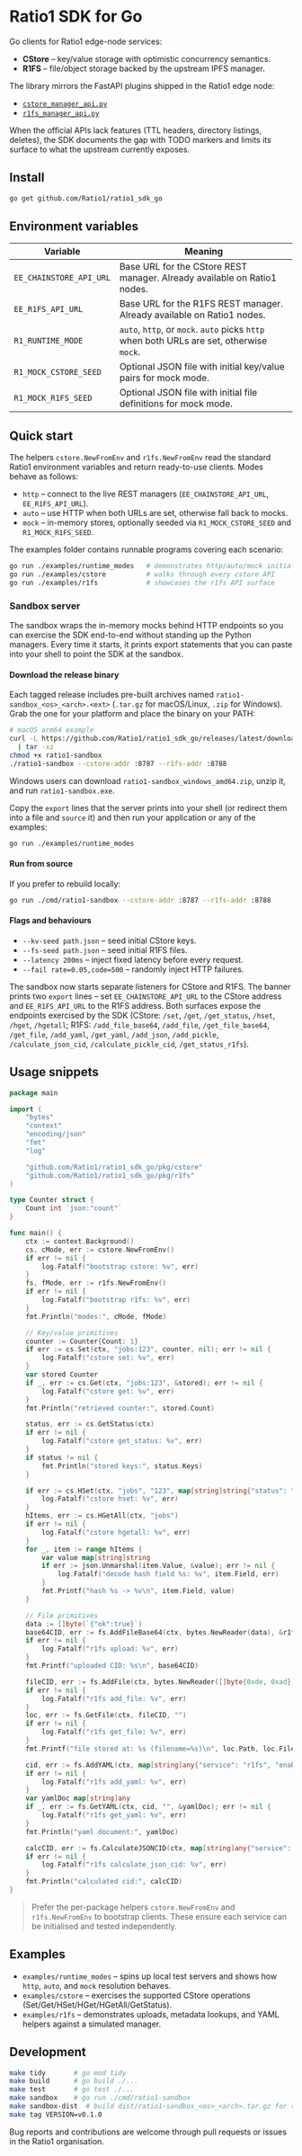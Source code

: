 # Ratio1 SDK for Go

Go clients for Ratio1 edge-node services:

- **CStore** – key/value storage with optimistic concurrency semantics.
- **R1FS** – file/object storage backed by the upstream IPFS manager.

The library mirrors the FastAPI plugins shipped in the Ratio1 edge node:

- [`cstore_manager_api.py`](https://github.com/Ratio1/edge_node/blob/main/extensions/business/cstore/cstore_manager_api.py)
- [`r1fs_manager_api.py`](https://github.com/Ratio1/edge_node/blob/main/extensions/business/r1fs/r1fs_manager_api.py)

When the official APIs lack features (TTL headers, directory listings, deletes), the SDK documents the gap with TODO markers and limits its surface to what the upstream currently exposes.

## Install

```bash
go get github.com/Ratio1/ratio1_sdk_go
```

## Environment variables

| Variable | Meaning |
| --- | --- |
| `EE_CHAINSTORE_API_URL` | Base URL for the CStore REST manager. Already available on Ratio1 nodes. |
| `EE_R1FS_API_URL` | Base URL for the R1FS REST manager. Already available on Ratio1 nodes. | 
| `R1_RUNTIME_MODE` | `auto`, `http`, or `mock`. `auto` picks `http` when both URLs are set, otherwise `mock`. |
| `R1_MOCK_CSTORE_SEED` | Optional JSON file with initial key/value pairs for mock mode. |
| `R1_MOCK_R1FS_SEED` | Optional JSON file with initial file definitions for mock mode. |

## Quick start

The helpers `cstore.NewFromEnv` and `r1fs.NewFromEnv` read the standard Ratio1
environment variables and return ready-to-use clients. Modes behave as follows:

- `http` – connect to the live REST managers (`EE_CHAINSTORE_API_URL`, `EE_R1FS_API_URL`).
- `auto` – use HTTP when both URLs are set, otherwise fall back to mocks.
- `mock` – in-memory stores, optionally seeded via `R1_MOCK_CSTORE_SEED` and `R1_MOCK_R1FS_SEED`.

The examples folder contains runnable programs covering each scenario:

```bash
go run ./examples/runtime_modes   # demonstrates http/auto/mock initialisation
go run ./examples/cstore          # walks through every cstore API
go run ./examples/r1fs            # showcases the r1fs API surface
```

### Sandbox server

The sandbox wraps the in-memory mocks behind HTTP endpoints so you can exercise the SDK end-to-end without standing up the Python managers. Every time it starts, it prints export statements that you can paste into your shell to point the SDK at the sandbox.

#### Download the release binary

Each tagged release includes pre-built archives named `ratio1-sandbox_<os>_<arch>.<ext>` (`.tar.gz` for macOS/Linux, `.zip` for Windows). Grab the one for your platform and place the binary on your PATH:

```bash
# macOS arm64 example
curl -L https://github.com/Ratio1/ratio1_sdk_go/releases/latest/download/ratio1-sandbox_darwin_arm64.tar.gz \
  | tar -xz
chmod +x ratio1-sandbox
./ratio1-sandbox --cstore-addr :8787 --r1fs-addr :8788
```

Windows users can download `ratio1-sandbox_windows_amd64.zip`, unzip it, and run `ratio1-sandbox.exe`.

Copy the `export` lines that the server prints into your shell (or redirect them into a file and `source` it) and then run your application or any of the examples:

```bash
go run ./examples/runtime_modes
```

#### Run from source

If you prefer to rebuild locally:

```bash
go run ./cmd/ratio1-sandbox --cstore-addr :8787 --r1fs-addr :8788
```

#### Flags and behaviours

- `--kv-seed path.json` – seed initial CStore keys.
- `--fs-seed path.json` – seed initial R1FS files.
- `--latency 200ms` – inject fixed latency before every request.
- `--fail rate=0.05,code=500` – randomly inject HTTP failures.

The sandbox now starts separate listeners for CStore and R1FS. The banner prints two `export` lines – set `EE_CHAINSTORE_API_URL` to the CStore address and `EE_R1FS_API_URL` to the R1FS address. Both surfaces expose the endpoints exercised by the SDK (CStore: `/set`, `/get`, `/get_status`, `/hset`, `/hget`, `/hgetall`; R1FS: `/add_file_base64`, `/add_file`, `/get_file_base64`, `/get_file`, `/add_yaml`, `/get_yaml`, `/add_json`, `/add_pickle`, `/calculate_json_cid`, `/calculate_pickle_cid`, `/get_status_r1fs`).

## Usage snippets

```go
package main

import (
	"bytes"
	"context"
	"encoding/json"
	"fmt"
	"log"

	"github.com/Ratio1/ratio1_sdk_go/pkg/cstore"
	"github.com/Ratio1/ratio1_sdk_go/pkg/r1fs"
)

type Counter struct {
	Count int `json:"count"`
}

func main() {
	ctx := context.Background()
	cs, cMode, err := cstore.NewFromEnv()
	if err != nil {
		log.Fatalf("bootstrap cstore: %v", err)
	}
	fs, fMode, err := r1fs.NewFromEnv()
	if err != nil {
		log.Fatalf("bootstrap r1fs: %v", err)
	}
	fmt.Println("modes:", cMode, fMode)

	// Key/value primitives
	counter := Counter{Count: 1}
    if err := cs.Set(ctx, "jobs:123", counter, nil); err != nil {
        log.Fatalf("cstore set: %v", err)
    }
	var stored Counter
	if _, err := cs.Get(ctx, "jobs:123", &stored); err != nil {
		log.Fatalf("cstore get: %v", err)
	}
	fmt.Println("retrieved counter:", stored.Count)

	status, err := cs.GetStatus(ctx)
	if err != nil {
		log.Fatalf("cstore get_status: %v", err)
	}
	if status != nil {
		fmt.Println("stored keys:", status.Keys)
	}

    if err := cs.HSet(ctx, "jobs", "123", map[string]string{"status": "queued"}, nil); err != nil {
        log.Fatalf("cstore hset: %v", err)
    }
	hItems, err := cs.HGetAll(ctx, "jobs")
	if err != nil {
		log.Fatalf("cstore hgetall: %v", err)
	}
	for _, item := range hItems {
		var value map[string]string
		if err := json.Unmarshal(item.Value, &value); err != nil {
			log.Fatalf("decode hash field %s: %v", item.Field, err)
		}
		fmt.Printf("hash %s -> %v\n", item.Field, value)
	}

	// File primitives
	data := []byte(`{"ok":true}`)
	base64CID, err := fs.AddFileBase64(ctx, bytes.NewReader(data), &r1fs.DataOptions{FilePath: "/outputs/result.json"})
	if err != nil {
		log.Fatalf("r1fs upload: %v", err)
	}
	fmt.Printf("uploaded CID: %s\n", base64CID)

	fileCID, err := fs.AddFile(ctx, bytes.NewReader([]byte{0xde, 0xad}), &r1fs.DataOptions{Filename: "artifact.bin"})
	if err != nil {
		log.Fatalf("r1fs add_file: %v", err)
	}
	loc, err := fs.GetFile(ctx, fileCID, "")
	if err != nil {
		log.Fatalf("r1fs get_file: %v", err)
	}
	fmt.Printf("file stored at: %s (filename=%s)\n", loc.Path, loc.Filename)

	cid, err := fs.AddYAML(ctx, map[string]any{"service": "r1fs", "enabled": true}, &r1fs.DataOptions{Filename: "config.yaml"})
	if err != nil {
		log.Fatalf("r1fs add_yaml: %v", err)
	}
	var yamlDoc map[string]any
	if _, err := fs.GetYAML(ctx, cid, "", &yamlDoc); err != nil {
		log.Fatalf("r1fs get_yaml: %v", err)
	}
	fmt.Println("yaml document:", yamlDoc)

	calcCID, err := fs.CalculateJSONCID(ctx, map[string]any{"service": "r1fs"}, 42, nil)
	if err != nil {
		log.Fatalf("r1fs calculate_json_cid: %v", err)
	}
	fmt.Println("calculated cid:", calcCID)
}
```

> Prefer the per-package helpers `cstore.NewFromEnv` and `r1fs.NewFromEnv` to bootstrap clients. These ensure each service can be initialised and tested independently.

## Examples

- `examples/runtime_modes` – spins up local test servers and shows how `http`, `auto`, and `mock` resolution behaves.
- `examples/cstore` – exercises the supported CStore operations (Set/Get/HSet/HGet/HGetAll/GetStatus).
- `examples/r1fs` – demonstrates uploads, metadata lookups, and YAML helpers against a simulated manager.

## Development

```bash
make tidy       # go mod tidy
make build      # go build ./...
make test       # go test ./...
make sandbox    # go run ./cmd/ratio1-sandbox
make sandbox-dist  # build dist/ratio1-sandbox_<os>_<arch>.tar.gz for release uploads
make tag VERSION=v0.1.0
```


Bug reports and contributions are welcome through pull requests or issues in the Ratio1 organisation.
